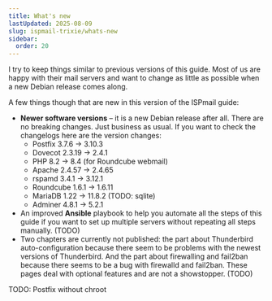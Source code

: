 ```yaml
---
title: What's new
lastUpdated: 2025-08-09
slug: ispmail-trixie/whats-new
sidebar:
  order: 20
---
```


I try to keep things similar to previous versions of this guide. Most of us are happy with their mail servers and want
to change as little as possible when a new Debian release comes along.

A few things though that are new in this version of the ISPmail guide:

- **Newer software versions** – it is a new Debian release after all. There are no breaking changes. Just business as
  usual. If you want to check the changelogs here are the version changes:
  - Postfix 3.7.6 -&gt; 3.10.3
  - Dovecot 2.3.19 -&gt; 2.4.1
  - PHP 8.2 -&gt; 8.4 (for Roundcube webmail)
  - Apache 2.4.57 -&gt; 2.4.65
  - rspamd 3.4.1 -&gt; 3.12.1
  - Roundcube 1.6.1 -&gt; 1.6.11
  - MariaDB 1.22 -&gt; 11.8.2 (TODO: sqlite)
  - Adminer 4.8.1 -&gt; 5.2.1
- An improved **Ansible** playbook to help you automate all the steps of this guide if you want to set up multiple
  servers without repeating all steps manually. (TODO)
- Two chapters are currently not published: the part about Thunderbird auto-configuration because there seem to be
  problems with the newest versions of Thunderbird. And the part about firewalling and fail2ban because there seems to
  be a bug with firewalld and fail2ban. These pages deal with optional features and are not a showstopper. (TODO)

TODO: Postfix without chroot
